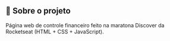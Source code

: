 ## 🚀 Sobre o projeto 

Página web de controle financeiro feito na maratona Discover da Rocketseat (HTML + CSS + JavaScript).




